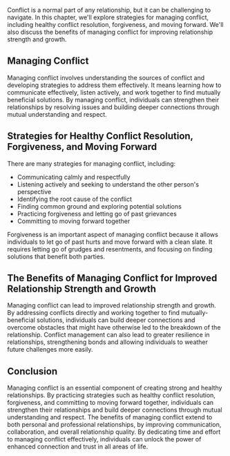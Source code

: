 
Conflict is a normal part of any relationship, but it can be challenging to navigate. In this chapter, we'll explore strategies for managing conflict, including healthy conflict resolution, forgiveness, and moving forward. We'll also discuss the benefits of managing conflict for improving relationship strength and growth.

Managing Conflict
-----------------

Managing conflict involves understanding the sources of conflict and developing strategies to address them effectively. It means learning how to communicate effectively, listen actively, and work together to find mutually beneficial solutions. By managing conflict, individuals can strengthen their relationships by resolving issues and building deeper connections through mutual understanding and respect.

Strategies for Healthy Conflict Resolution, Forgiveness, and Moving Forward
---------------------------------------------------------------------------

There are many strategies for managing conflict, including:

* Communicating calmly and respectfully
* Listening actively and seeking to understand the other person's perspective
* Identifying the root cause of the conflict
* Finding common ground and exploring potential solutions
* Practicing forgiveness and letting go of past grievances
* Committing to moving forward together

Forgiveness is an important aspect of managing conflict because it allows individuals to let go of past hurts and move forward with a clean slate. It requires letting go of grudges and resentments, and focusing on finding solutions that benefit both parties.

The Benefits of Managing Conflict for Improved Relationship Strength and Growth
-------------------------------------------------------------------------------

Managing conflict can lead to improved relationship strength and growth. By addressing conflicts directly and working together to find mutually-beneficial solutions, individuals can build deeper connections and overcome obstacles that might have otherwise led to the breakdown of the relationship. Conflict management can also lead to greater resilience in relationships, strengthening bonds and allowing individuals to weather future challenges more easily.

Conclusion
----------

Managing conflict is an essential component of creating strong and healthy relationships. By practicing strategies such as healthy conflict resolution, forgiveness, and committing to moving forward together, individuals can strengthen their relationships and build deeper connections through mutual understanding and respect. The benefits of managing conflict extend to both personal and professional relationships, by improving communication, collaboration, and overall relationship quality. By dedicating time and effort to managing conflict effectively, individuals can unlock the power of enhanced connection and trust in all areas of life.
